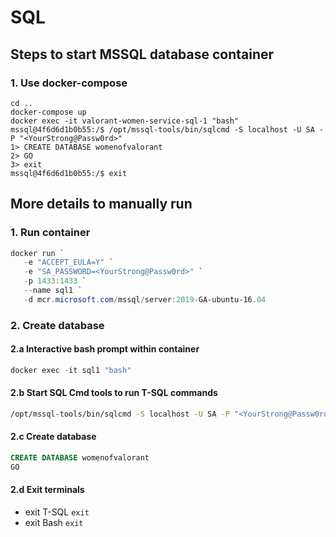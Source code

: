 # SQL

## Steps to start MSSQL database container

### 1. Use docker-compose

```
cd ..
docker-compose up
docker exec -it valorant-women-service-sql-1 "bash"
mssql@4f6d6d1b0b55:/$ /opt/mssql-tools/bin/sqlcmd -S localhost -U SA -P "<YourStrong@Passw0rd>"
1> CREATE DATABASE womenofvalorant
2> GO
3> exit
mssql@4f6d6d1b0b55:/$ exit
```

## More details to manually run

### 1. Run container

```powershell
docker run `
   -e "ACCEPT_EULA=Y" `
   -e "SA_PASSWORD=<YourStrong@Passw0rd>" `
   -p 1433:1433 `
   --name sql1 `
   -d mcr.microsoft.com/mssql/server:2019-GA-ubuntu-16.04
```

### 2. Create database

#### 2.a Interactive bash prompt within container

```powershell
docker exec -it sql1 "bash"
```

#### 2.b Start SQL Cmd tools to run T-SQL commands

```bash
/opt/mssql-tools/bin/sqlcmd -S localhost -U SA -P "<YourStrong@Passw0rd>"
```

#### 2.c Create database

```sql
CREATE DATABASE womenofvalorant
GO
```

#### 2.d Exit terminals

- exit T-SQL
   `exit`
- exit Bash
   `exit`